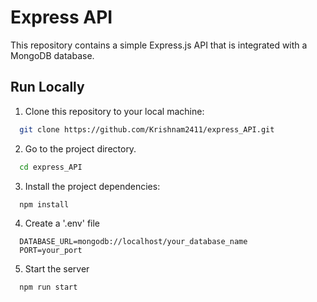 # Express API
This repository contains a simple Express.js API that is integrated with a MongoDB database.

## Run Locally
1. Clone this repository to your local machine:

```bash
  git clone https://github.com/Krishnam2411/express_API.git
```

2. Go to the project directory.

```bash
  cd express_API
```

3. Install the project dependencies:

```bash
  npm install
```

4. Create a '.env' file

```env
  DATABASE_URL=mongodb://localhost/your_database_name
  PORT=your_port
```

5. Start the server

```bash
  npm run start
```
